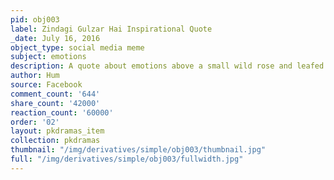 ```yaml
---
pid: obj003
label: Zindagi Gulzar Hai Inspirational Quote
_date: July 16, 2016
object_type: social media meme
subject: emotions
description: A quote about emotions above a small wild rose and leafed bouquet
author: Hum
source: Facebook
comment_count: '644'
share_count: '42000'
reaction_count: '60000'
order: '02'
layout: pkdramas_item
collection: pkdramas
thumbnail: "/img/derivatives/simple/obj003/thumbnail.jpg"
full: "/img/derivatives/simple/obj003/fullwidth.jpg"
---
```

